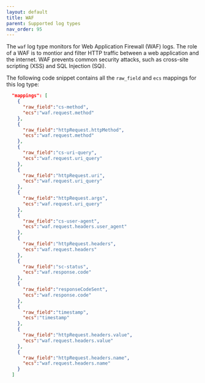 ```yaml
---
layout: default
title: WAF
parent: Supported log types
nav_order: 95
---
```


The `waf` log type monitors for Web Application Firewall (WAF) logs. The role of a WAF is to montior and filter HTTP traffic between a web application and the internet. WAF prevents common security attacks, such as cross-site scripting (XSS) and SQL Injection (SQi).

The following code snippet contains all the `raw_field`
and `ecs` mappings for this log type:

```json
  "mappings": [
    {
      "raw_field":"cs-method",
      "ecs":"waf.request.method"
    },
    {
      "raw_field":"httpRequest.httpMethod",
      "ecs":"waf.request.method"
    },
    {
      "raw_field":"cs-uri-query",
      "ecs":"waf.request.uri_query"
    },
    {
      "raw_field":"httpRequest.uri",
      "ecs":"waf.request.uri_query"
    },
    {
      "raw_field":"httpRequest.args",
      "ecs":"waf.request.uri_query"
    },
    {
      "raw_field":"cs-user-agent",
      "ecs":"waf.request.headers.user_agent"
    },
    {
      "raw_field":"httpRequest.headers",
      "ecs":"waf.request.headers"
    },
    {
      "raw_field":"sc-status",
      "ecs":"waf.response.code"
    },
    {
      "raw_field":"responseCodeSent",
      "ecs":"waf.response.code"
    },
    {
      "raw_field":"timestamp",
      "ecs":"timestamp"
    },
    {
      "raw_field":"httpRequest.headers.value",
      "ecs":"waf.request.headers.value"
    },
    {
      "raw_field":"httpRequest.headers.name",
      "ecs":"waf.request.headers.name"
    }
  ]
```